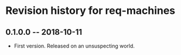 # Revision history for req-machines

## 0.1.0.0 -- 2018-10-11

* First version. Released on an unsuspecting world.
